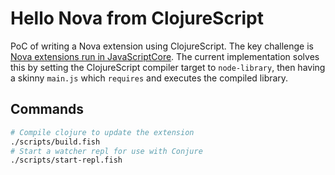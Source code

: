 # Hello Nova from ClojureScript

PoC of writing a Nova extension using ClojureScript. The key challenge is [Nova extensions run in JavaScriptCore](https://docs.nova.app/extensions/#mainjs-and-javascript-entry-points). The current implementation solves this by setting the ClojureScript compiler target to `node-library`, then having a skinny `main.js` which `requires` and executes the compiled library.

## Commands

```sh
# Compile clojure to update the extension
./scripts/build.fish
# Start a watcher repl for use with Conjure
./scripts/start-repl.fish
```
